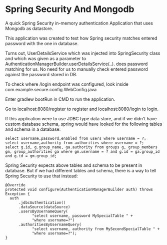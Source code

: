 # Spring Security And Mongodb

A quick Spring Security in-memory authentication Application that uses Mongodb as datastore.

This application was created to test how Spring security matches entered password with the one in database. 

Turns out, UserDetailsService which was injected into SpringSecurity class and 
which was given as a parameter to AuthenticationManagerBuilder.userDetailsService(..). does password matching for us.
No need for us to manually check entered password against the password stored in DB.

To check where /login endpoint was configured, look inside com.example.secure.config.WebConfig.java

Enter gradlew bootRun in CMD to run the application. 

Go to localhost:8080/register to register and localhost:8080/login to login. 

If this application were to use JDBC type data store, and if we didn't have custom database schema, spring would have looked for the following tables and schema in a database:

    select username,password,enabled from users where username = ?;
    select username,authority from authorities where username = ?;
    select g.id, g.group_name, ga.authority from groups g, group_members gm, group_authorities ga where gm.username = ? and g.id = ga.group_id and g.id = gm.group_id;

Spring Security expects above tables and schema to be present in database. But if we had different tables and schema, there is a way to tell Spring Security to use that instead:

    @Override
    protected void configure(AuthenticationManagerBuilder auth) throws Exception {
      auth
          .jdbcAuthentication()
          .dataSource(dataSource)
          .usersByUsernameQuery(
                "select username, password MySpecialTable " +
                "where username=?")
          .authoritiesByUsernameQuery(
                "select username, authority from MySecondSpecialTable " +
                "where username=?");
    }
